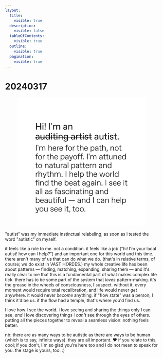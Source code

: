 ```yaml
---
layout:
  title:
    visible: true
  description:
    visible: false
  tableOfContents:
    visible: true
  outline:
    visible: true
  pagination:
    visible: true
---
```


# 20240317

<figure><img src="../../.gitbook/assets/autist.png" alt="Black text on a white background. &#x22;Hi! I&#x27;m a (the words &#x27;auditing artist&#x27; are displayed next, but have a strikethrough on them) autist. I&#x27;m here for the path, not for the payoff. I&#x27;m attuned to natural pattern and rhythm. I help the world find the beat again. I see it all as fascinating and beautiful — and I can help you see it, too.&#x22;"><figcaption></figcaption></figure>

"autist" was my immediate instinctual relabeling, as soon as I tested the word "autistic" on myself.

it feels like a role to me. not a condition. it feels like a job ("hi! I'm your local autist! how can I help?") and an important one for this world and this time. there aren't many of us that can do what we do. (that's in relative terms, of course; we do exist in VAST HORDES.) my whole creative life has been about patterns — finding, matching, expanding, sharing them — and it's really clear to me that this is a fundamental part of what makes complex life tick. there has to be some part of the system that _loves_ pattern-making. it's the grease in the wheels of consciousness, I suspect. without it, every moment would require total recalibration, and life would never _get_ anywhere. it would never _become_ anything. if "flow state" was a person, I think it'd be us. if the flow had a temple, that's where you'd find us.

I love how I see the world. I love seeing and sharing the things only I can see, _and_ I love discovering things I _can't_ see through the eyes of others. putting all the pieces together to reveal a seamless vision: nothing feels better.

nb: there are as many ways to be autistic as there are ways to be human (which is to say, infinite ways). they are all important. ❤️ if you relate to this, cool; if you don't, I'm so glad you're here too and I do not mean to speak for you. the stage is yours, too. :)
